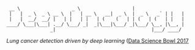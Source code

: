 ```

 __ \                   _ \                   |                  
 |   |  _ \  _ \ __ \  |   | __ \   __|  _ \  |  _ \   _` | |   |
 |   |  __/  __/ |   | |   | |   | (    (   | | (   | (   | |   |
____/ \___|\___| .__/ \___/ _|  _|\___|\___/ _|\___/ \__, |\__, |
                _|                                   |___/ ____/ 
```
_Lung cancer detection driven by deep learning_ 
([Data Science Bowl 2017](https://www.kaggle.com/c/data-science-bowl-2017)


